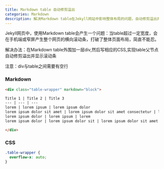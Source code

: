 ```yaml
---
title: Markdown table 自动修剪溢出
categories: Markdown
description: 解决Markdown table在Jekyll网站中影响整体布局的问题，自动修剪溢出并显示滚动条
---
```


Jekyll网页中，使用Markdown table会产生一个问题：当table超过一定宽度，会在手机端或窄屏产生整个网页的横向滚动条，打破了整体页面布局，简直不能忍。

解决办法：在Markdown table外围加一层div,然后写相应的CSS,实现table父节点自动修剪溢出并显示滚动条

注意：div与table之间需要有空行   

### Markdown

```html
<div class="table-wrapper" markdown="block">

Title 1 | Title 2 | Title 3
--- | --- | --- 
lorem | lorem ipsum | lorem ipsum dolor 
lorem ipsum dolor sit amet | lorem ipsum dolor sit amet consectetur | lorem ipsum dolor sit amet 
lorem ipsum dolor | lorem ipsum | lorem 
lorem ipsum dolor | lorem ipsum dolor sit | lorem ipsum dolor sit amet 

</div>  
```

### CSS

```css
.table-wrapper {
  overflow-x: auto;
}
```